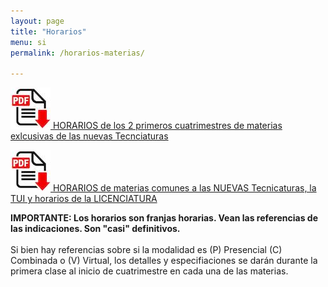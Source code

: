 ```yaml
---
layout: page
title: "Horarios"
menu: si
permalink: /horarios-materias/

---
```


[![HORARIOS nuevas tecnicaturas](/assets/images/pdf.jpg) HORARIOS de los 2 primeros cuatrimestres de materias exlcusivas de las nuevas Tecnciaturas](/assets/pdf/horarios/2022-1er-2do-cuatrimestre-Tecnicaturas-Nuevas.pdf)

[![HORARIOS TUI y Licenciatura](/assets/images/pdf.jpg) HORARIOS de materias comunes a las NUEVAS Tecnicaturas, la TUI y horarios de la LICENCIATURA](/assets/pdf/horarios/2022-TUI-Licenciatura_horarios.pdf)

<div>
<span>
    <strong>
    IMPORTANTE: Los horarios son franjas horarias. Vean las referencias de las indicaciones. Son "casi" definitivos. 
    </strong>
    <br/><br/>
    Si bien hay referencias sobre si la modalidad es (P) Presencial (C) Combinada o (V) Virtual, los detalles y especifiaciones se darán durante la primera clase al inicio de cuatrimestre en cada una de las materias.
</span>
</div>
